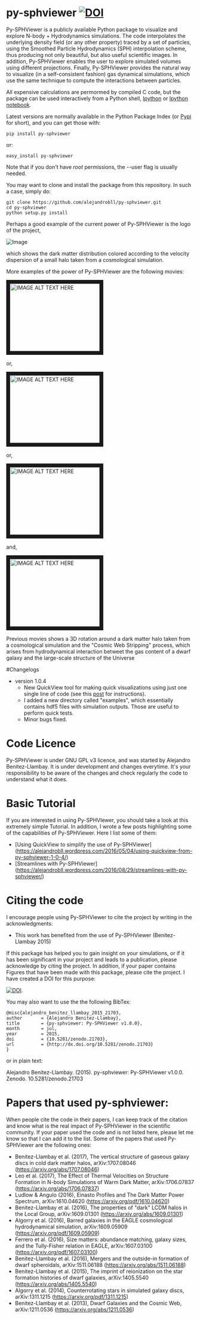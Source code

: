 # py-sphviewer [![DOI](https://zenodo.org/badge/doi/10.5281/zenodo.21703.svg)](http://dx.doi.org/10.5281/zenodo.21703)

Py-SPHViewer is a publicly available Python package to visualize and explore N-body + Hydrodynamics simulations. The code interpolates the underlying density field (or any other property) traced by a set of particles, using the Smoothed Particle Hydrodynamics (SPH) interpolation scheme, thus producing not only beautiful, but also useful scientific images. In addition, Py-SPHViewer enables the user to explore simulated volumes using different projections. Finally, Py-SPHViewer provides the natural way to visualize (in a self-consistent fashion) gas dynamical simulations, which use the same technique to compute the interactions between particles.


All expensive calculations are permormed by compiled C code, but the package can be used interactively from a Python shell, [Ipython](http://ipython.org/) or [Ipython notebook](http://ipython.org/). 
 
Latest versions are normally available in the Python Package Index (or [Pypi](https://pypi.python.org/pypi?:action=display&name=py-sphviewer&version=0.166) for short), and you can get those with:

    pip install py-sphviewer 

or:

    easy_install py-sphviewer 

Note that if you don't have *root* permissions, the --user flag is usually needed.

You may want to clone and install the package from this repository. In such a case, simply do:

    git clone https://github.com/alejandrobll/py-sphviewer.git
    cd py-sphviewer
    python setup.py install

Perhaps a good example of the current power of Py-SPHViewer is the logo of the project, 

![Image](https://raw.githubusercontent.com/alejandrobll/py-sphviewer/master/wiki/pysph-logo_small.png)

which shows the dark matter distribution colored according to the velocity dispersion of a small halo taken from a cosmological simulation.

More examples of the power of Py-SPHViewer are the following movies:

<a href="http://www.youtube.com/watch?v=4ZIgVbNlDU4
" target="_blank"><img src="http://img.youtube.com/vi/vqGYURAgYUY/0.jpg" 
alt="IMAGE ALT TEXT HERE" width="240" height="180" border="10" /></a>

or, 

<a href="https://www.youtube.com/watch?v=2kOMkjETYdU
" target="_blank"><img src="http://img.youtube.com/vi/2kOMkjETYdU/0.jpg" 
alt="IMAGE ALT TEXT HERE" width="240" height="180" border="10" /></a>

or,

<a href="http://www.youtube.com/watch?feature=player_embedded&v=O6Adwk41J58
" target="_blank"><img src="http://img.youtube.com/vi/O6Adwk41J58/0.jpg" 
alt="IMAGE ALT TEXT HERE" width="240" height="180" border="10" /></a>

and, 

<a href="http://www.youtube.com/watch?feature=player_embedded&v=XOcCguGU0cE
" target="_blank"><img src="http://img.youtube.com/vi/XOcCguGU0cE/0.jpg" 
alt="IMAGE ALT TEXT HERE" width="240" height="180" border="10" /></a>

Previous movies shows a 3D rotation around a dark matter halo taken from a cosmological simulation and the "Cosmic Web Stripping" process, which arises from hydrodynamical interaction betweet the gas content of a dwarf galaxy and the large-scale structure of the Universe

#Changelogs
- version 1.0.4
   * New QuickView tool for making quick visualizations using just one single line of code (see this [post](https://alejandrobll.wordpress.com/2016/05/04/using-quickview-from-py-sphviewer-1-0-4/) for instructions).
   * I added a new directory called "examples", which essentially contains hdf5 files with simulation outputs. Those are useful to perform quick tests. 
   * Minor bugs fixed.


# Code Licence

Py-SPHViewer is under GNU GPL v3 licence, and was started by Alejandro Benitez-Llambay. It is under development and changes everytime. It's your responsibility to be aware of the changes and check regularly the code to understand what it does.

# Basic Tutorial

If you are interested in using Py-SPHVIewer, you should take a look at this extremely simple Tutorial. In addition, I wrote a few posts highlighting some of the capabilities of Py-SPHViewer. Here I list some of them:

* [Using QuickView to simplify the use of Py-SPHViewer] (https://alejandrobll.wordpress.com/2016/05/04/using-quickview-from-py-sphviewer-1-0-4/)
* [Streamlines with Py-SPHViewer] (https://alejandrobll.wordpress.com/2016/08/29/streamlines-with-py-sphviewer/)

# Citing the code

I encourage people using Py-SPHViewer to cite the project by writing in the acknowledgments:

* This work has benefited from the use of Py-SPHViewer (Benitez-Llambay 2015)

If this package has helped you to gain insight on your simulations, or if it has been significant in your project and leads to a publication, please acknowledge by citing the project. In addition, if your paper contains Figures that have been made with this package, please cite the project. I have created a DOI for this purpose:

[![DOI](https://zenodo.org/badge/doi/10.5281/zenodo.21703.svg)](http://dx.doi.org/10.5281/zenodo.21703).

You may also want to use the the following BibTex:

    @misc{alejandro_benitez_llambay_2015_21703,
    author       = {Alejandro Benitez-Llambay},
    title        = {py-sphviewer: Py-SPHViewer v1.0.0},
    month        = jul,
    year         = 2015,
    doi          = {10.5281/zenodo.21703},
    url          = {http://dx.doi.org/10.5281/zenodo.21703}
    }

or in plain text:

Alejandro Benitez-Llambay. (2015). py-sphviewer: Py-SPHViewer v1.0.0. Zenodo. 10.5281/zenodo.21703

# Papers that used py-sphviewer:

When people cite the code in their papers, I can keep track of the citation and know what is the real impact of Py-SPHViewer in the scientific community. If your paper used the code and is not listed here, please let me know so that I can add it to the list. Some of the papers that used Py-SPHViewer are the following ones:

* Benitez-Llambay et al. (2017), The vertical structure of gaseous galaxy discs in cold dark matter halos, arXiv:1707.08046 (https://arxiv.org/abs/1707.08046)
* Leo et al. (2017), The Effect of Thermal Velocities on
Structure Formation in N-body Simulations of Warm Dark Matter, arXiv:1706.07837 (https://arxiv.org/abs/1706.07837)
* Ludlow & Angulo (2016), Einasto Profiles and The Dark Matter Power Spectrum, arXiv:1610.04620 (https://arxiv.org/pdf/1610.04620)
* Benitez-Llambay et al. (2016), The properties of "dark" LCDM halos in the Local Group, arXiv:1609.01301 (https://arxiv.org/abs/1609.01301)
* Algorry et al. (2016), Barred galaxies in the EAGLE cosmological hydrodynamical simulation, arXiv:1609.05909 (https://arxiv.org/pdf/1609.05909)
* Ferrero et al. (2016), Size matters: abundance matching, galaxy sizes, and the Tully-Fisher relation in EAGLE, arXiv:1607.03100 (https://arxiv.org/pdf/1607.03100)
* Benitez-Llambay et al. (2016), Mergers and the outside-in formation of dwarf spheroidals, arXiv:1511.06188 (https://arxiv.org/abs/1511.06188)
* Benitez-Llambay et al. (2015), The imprint of reionization on the star formation histories of dwarf galaxies, arXiv:1405.5540 (https://arxiv.org/abs/1405.5540)
* Algorry et al. (2014), Counterrotating stars in simulated galaxy discs, arXiv:1311.1215 (https://arxiv.org/pdf/1311.1215)
* Benitez-Llambay et al. (2013), Dwarf Galaxies and the Cosmic Web, arXiv:1211.0536 (https://arxiv.org/abs/1211.0536)




